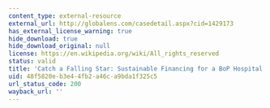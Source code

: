 ```yaml
---
content_type: external-resource
external_url: http://globalens.com/casedetail.aspx?cid=1429173
has_external_license_warning: true
hide_download: true
hide_download_original: null
license: https://en.wikipedia.org/wiki/All_rights_reserved
status: valid
title: 'Catch a Falling Star: Sustainable Financing for a BoP Hospital'
uid: 48f5820e-b3e4-4fb2-a46c-a9bda1f325c5
url_status_code: 200
wayback_url: ''
---
```


